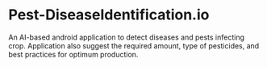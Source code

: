 # Pest-DiseaseIdentification.io
An AI-based android application to detect diseases and pests infecting crop. Application also suggest the required amount, type of pesticides, and best practices for optimum production.
